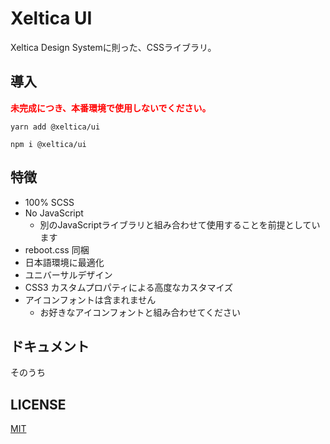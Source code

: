 # Xeltica UI

Xeltica Design Systemに則った、CSSライブラリ。

## 導入

<b style="color: red">未完成につき、本番環境で使用しないでください。</b>

```
yarn add @xeltica/ui
```

```
npm i @xeltica/ui
```

## 特徴

- 100% SCSS
- No JavaScript
  - 別のJavaScriptライブラリと組み合わせて使用することを前提としています
- reboot.css 同梱
- 日本語環境に最適化
- ユニバーサルデザイン
- CSS3 カスタムプロパティによる高度なカスタマイズ
- アイコンフォントは含まれません
  - お好きなアイコンフォントと組み合わせてください

## ドキュメント

そのうち

## LICENSE

[MIT](LICENSE)